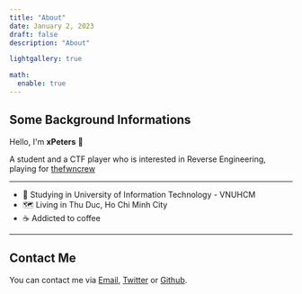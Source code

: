 ```yaml
---
title: "About"
date: January 2, 2023
draft: false
description: "About"

lightgallery: true

math:
  enable: true
---
```


## Some Background Informations
Hello, I'm **xPeters** 👋

A student and a CTF player who is interested in Reverse Engineering, playing for [thefwncrew](https://ctftime.org/team/271196)

---

- 📖 Studying in University of Information Technology - VNUHCM
- 🗺 Living in Thu Duc, Ho Chi Minh City
- ☕ Addicted to coffee

---
## Contact Me

You can contact me via [Email](mailto:hieunguyendev2104@gmail.com), [Twitter](https://twitter.com/@xpeters1337) or [Github](https://github.com/xpeters1337).
